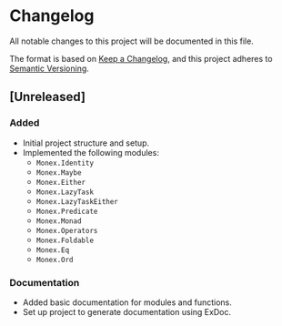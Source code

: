 # Changelog

All notable changes to this project will be documented in this file.

The format is based on [Keep a Changelog](https://keepachangelog.com/en/1.0.0/),
and this project adheres to [Semantic Versioning](https://semver.org/spec/v2.0.0.html).

## [Unreleased]

### Added

- Initial project structure and setup.
- Implemented the following modules:
  - `Monex.Identity`
  - `Monex.Maybe`
  - `Monex.Either`
  - `Monex.LazyTask`
  - `Monex.LazyTaskEither`
  - `Monex.Predicate`
  - `Monex.Monad`
  - `Monex.Operators`
  - `Monex.Foldable`
  - `Monex.Eq`
  - `Monex.Ord`

### Documentation

- Added basic documentation for modules and functions.
- Set up project to generate documentation using ExDoc.
